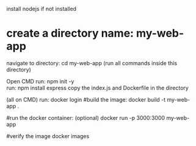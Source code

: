 install nodejs if not installed
# create a directory name:  my-web-app
navigate to directory: cd my-web-app (run all commands inside this directory)

Open CMD 
  run:  npm init -y  
  run: npm install express
  copy the  index.js and Dockerfile in the directory 

(all on CMD)
run: docker login
#build the image:
  docker build -t my-web-app .

#run the docker container: (optional)
  docker run -p 3000:3000 my-web-app

#verify the  image
  docker images

